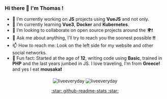 ### Hi there 👋 I'm Thomas ! 

- 🔭 I’m currently working on **JS** projects using **VueJS** and not only.
- 🌱 I’m currently learning **Vue3**, **Docker** and **Kubernetes**. 
- 👯 I’m looking to collaborate on open source projects around the :earth_africa::exclamation:
- 💬 Ask me about anything, I'll try to reach you the soonest possible :exclamation::exclamation:
- 📫 How to reach me: Look on the left side for my website and other social networks.
- :milky_way: Fun fact: Started at the age of **12**, writing code using **Basic**, trained in **PHP** and the last years jumbed in JS. I love traveling, I'm from **Greece!** and yes I eat **mousaka:exclamation:**
<p align="center">
  <img src="https://github-readme-stats.vercel.app/api/top-langs/?username=liveeveryday&layout=compact&theme=algolia" alt="liveeveryday" />
  <img src="https://github-readme-stats.vercel.app/api?username=liveeveryday&show_icons=true&theme=algolia" alt="liveeveryday" />
</p>
<p align="center" >
  <a href="https://github.com/anuraghazra/github-readme-stats" alt="github-readme-stats">:star: github-readme-stats :star:</a>
</p>
